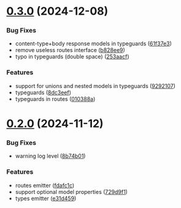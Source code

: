 # [0.3.0](https://github.com/crowbait/typespec-typescript-emitter/compare/v0.2.0...v0.3.0) (2024-12-08)


### Bug Fixes

* content-type+body response models in typeguards ([61f37e3](https://github.com/crowbait/typespec-typescript-emitter/commit/61f37e31a330585f4b97ffd7aa2e4a6aa73cc689))
* remove useless routes interface ([b828ee9](https://github.com/crowbait/typespec-typescript-emitter/commit/b828ee994743c7fbbb313adb042088057f59466f))
* typo in typeguards (double space) ([253aacf](https://github.com/crowbait/typespec-typescript-emitter/commit/253aacff2859e58c659a1357a0d7e16088520f6f))


### Features

* support for unions and nested models in typeguards ([9292107](https://github.com/crowbait/typespec-typescript-emitter/commit/92921073ad83a1cec74d7b7595cb178120cdc32b))
* typeguards ([8dc3eef](https://github.com/crowbait/typespec-typescript-emitter/commit/8dc3eef62c4d9bc0df71d7878ada52254ed1475a))
* typeguards in routes ([010388a](https://github.com/crowbait/typespec-typescript-emitter/commit/010388a2ff1c0c53ce34828e4197e31ada745e83))



# [0.2.0](https://github.com/crowbait/typespec-typescript-emitter/compare/fdafc1c081058e9d683946b010d10ff3bd962cdc...v0.2.0) (2024-11-12)


### Bug Fixes

* warning log level ([8b74b01](https://github.com/crowbait/typespec-typescript-emitter/commit/8b74b0197ed4b8fa3aad57d0f50cb884af879243))


### Features

* routes emitter ([fdafc1c](https://github.com/crowbait/typespec-typescript-emitter/commit/fdafc1c081058e9d683946b010d10ff3bd962cdc))
* support optional model properties ([729d9f1](https://github.com/crowbait/typespec-typescript-emitter/commit/729d9f125434ead7a33326014082cd172c79f2ff))
* types emitter ([e31d459](https://github.com/crowbait/typespec-typescript-emitter/commit/e31d459edce08d010e590681e3a2e17d636de64e))



